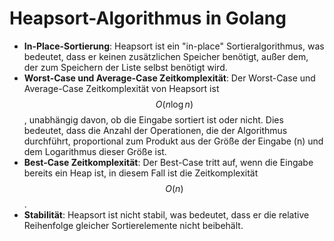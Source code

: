 # Heapsort-Algorithmus in Golang
- **In-Place-Sortierung**: Heapsort ist ein "in-place" Sortieralgorithmus, was bedeutet, dass er keinen zusätzlichen Speicher benötigt, außer dem, der zum Speichern der Liste selbst benötigt wird.
- **Worst-Case und Average-Case Zeitkomplexität**: Der Worst-Case und Average-Case Zeitkomplexität von Heapsort ist $$O(n \log n)$$, unabhängig davon, ob die Eingabe sortiert ist oder nicht. Dies bedeutet, dass die Anzahl der Operationen, die der Algorithmus durchführt, proportional zum Produkt aus der Größe der Eingabe (n) und dem Logarithmus dieser Größe ist.
- **Best-Case Zeitkomplexität**: Der Best-Case tritt auf, wenn die Eingabe bereits ein Heap ist, in diesem Fall ist die Zeitkomplexität $$O(n)$$.
- **Stabilität**: Heapsort ist nicht stabil, was bedeutet, dass er die relative Reihenfolge gleicher Sortierelemente nicht beibehält.
